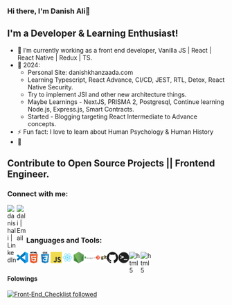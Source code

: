 ### Hi there, I'm Danish Ali👋

## I'm a Developer & Learning Enthusiast!

- 🔭 I’m currently working as a front end developer, Vanilla JS | React | React Native | Redux | TS.
- 🥅 2024: 
   - Personal Site: danishkhanzaada.com
   - Learning Typescript, React Advance, CI/CD, JEST, RTL, Detox, React Native Security.
   - Try to implement JSI and other new architecture things.
   - Maybe Learnings - NextJS, PRISMA 2, Postgresql, Continue learning Node.js, Express.js, Smart Contracts.
   - Started - Blogging targeting React Intermediate to Advance concepts.
- ⚡ Fun fact: I love to learn about Human Psychology & Human History
- :boy: 
## Contribute to Open Source Projects || Frontend Engineer. 

### Connect with me:
[<img align="left" alt="danishali | LinkedIn" width="22px" src="https://cdn.jsdelivr.net/npm/simple-icons@v3/icons/linkedin.svg" />](https://www.linkedin.com/in/danish-ali-423806184/)
[<img align="left" alt="dali | Email" width="22px" src="https://cdn.jsdelivr.net/npm/simple-icons@v3/icons/gmail.svg" />](dali@danishkhanzaada.com)
<br />

<br />

### Languages and Tools:

[<img align="left" alt="Visual Studio Code" width="26px" src="https://raw.githubusercontent.com/github/explore/80688e429a7d4ef2fca1e82350fe8e3517d3494d/topics/visual-studio-code/visual-studio-code.png" />]()[<img align="left" alt="html5" width="26px" src="https://raw.githubusercontent.com/github/explore/80688e429a7d4ef2fca1e82350fe8e3517d3494d/topics/html/html.png" />]()
[<img align="left" alt="CSS3" width="26px" src="https://raw.githubusercontent.com/github/explore/80688e429a7d4ef2fca1e82350fe8e3517d3494d/topics/css/css.png" />]()[<img align="left" alt="javascript" width="26px" src="https://raw.githubusercontent.com/github/explore/80688e429a7d4ef2fca1e82350fe8e3517d3494d/topics/javascript/javascript.png" />]()
[<img align="left" alt="react" width="26px" src="https://raw.githubusercontent.com/github/explore/80688e429a7d4ef2fca1e82350fe8e3517d3494d/topics/react/react.png" />]()[<img align="left" alt="node.js" width="26px" src="https://raw.githubusercontent.com/github/explore/80688e429a7d4ef2fca1e82350fe8e3517d3494d/topics/nodejs/nodejs.png" />]()[<img align="left" alt="mongodb" width="26px" src="https://raw.githubusercontent.com/github/explore/80688e429a7d4ef2fca1e82350fe8e3517d3494d/topics/mongodb/mongodb.png" />]()[<img align="left" alt="git" width="26px" src="https://raw.githubusercontent.com/github/explore/80688e429a7d4ef2fca1e82350fe8e3517d3494d/topics/git/git.png" />]()[<img align="left" alt="github" width="26px" src="https://raw.githubusercontent.com/github/explore/78df643247d429f6cc873026c0622819ad797942/topics/github/github.png" />]()[<img align="left" alt="html5" width="26px" src="https://raw.githubusercontent.com/github/explore/80688e429a7d4ef2fca1e82350fe8e3517d3494d/topics/terminal/terminal.png" />]()[<img align="left" alt="html5" width="26px" src="https://cdn.jsdelivr.net/npm/simple-icons@3.13.0/icons/typescript.svg" />]()[<img align="left" alt="html5" width="26px" src="https://cdn.jsdelivr.net/npm/simple-icons@3.13.0/icons/redux.svg" />]()

<br />
<br />

#### Folowings

[![Front‑End_Checklist followed](https://img.shields.io/badge/Front‑End_Checklist-followed-brightgreen.svg)](https://github.com/thedaviddias/Front-End-Checklist/)

<br />
<br />
